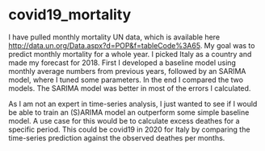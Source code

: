 # covid19_mortality

I have pulled monthly mortality UN data, which is available here http://data.un.org/Data.aspx?d=POP&f=tableCode%3A65.
My goal was to predict monthly mortality for a whole year. I picked Italy as a country and made my forecast for 2018. First I developed a baseline model using monthly average 
numbers from previous years, followed by an SARIMA model, where I tuned some parameters. In the end I compared the two models. The SARIMA model was better in most of the errors 
I calculated.

As I am not an expert in time-series analysis, I just wanted to see if I would be able to train an (S)ARIMA model an outperform some simple baseline model. A use case for this 
would be to calculate excess deathes for a specific period. This could be covid19 in 2020 for Italy by comparing the time-series prediction against the observed deathes per months.
